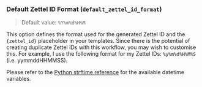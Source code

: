 ### Default Zettel ID Format (`default_zettel_id_format`)

> Default value: `%Y%m%d%H%M`

This option defines the format used for the generated Zettel ID and the `{zettel_id}` placeholder in your templates. Since there is the potential of creating duplicate Zettel IDs with this workflow, you may wish to customise this. For example, I use the following format for my Zettel IDs:  `%y%m%d%H%M%S` (i.e. yymmddHHMMSS).

Please refer to the [Python strftime reference](https://strftime.org/) for the available datetime variables.
